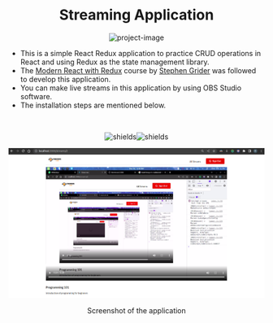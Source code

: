 <h1 align="center" id="title">Streaming Application</h1>

<p align="center"><img src="https://socialify.git.ci/Rashmi-Wijesekara/streaming-application/image?forks=1&amp;language=1&amp;logo=https%3A%2F%2Fraw.githubusercontent.com%2FRashmi-Wijesekara%2Fstreaming-application%2Fmain%2Fclient%2Fsrc%2Fassets%2Fstreamers-logo.png&amp;name=1&amp;owner=1&amp;stargazers=1&amp;theme=Light" alt="project-image"></p>

- This is a simple React Redux application to practice CRUD operations in React and using Redux as the state management library. 
- The [Modern React with Redux](https://www.udemy.com/course/react-redux/) course by [Stephen Grider](https://github.com/StephenGrider) was followed to develop this application.
- You can make live streams in this application by using OBS Studio software.
- The installation steps are mentioned below.
<br>

<p align="center"><img src="https://img.shields.io/badge/react-%2320232a.svg?style=for-the-badge&amp;logo=react&amp;logoColor=%2361DAFB" alt="shields"><img src="https://img.shields.io/badge/semantic%20ui-35BDB2?style=for-the-badge&amp;logo=semanticuireact&amp;logoColor=white" alt="shields"></p>

![](https://github.com/Rashmi-Wijesekara/streaming-application/blob/main/images/1.png)
<p align="center">Screenshot of the application</p>
<!-- <h2>🚀 Demo</h2>

[demo-url](demo-url) -->

<br>
  
<h2>🧐 Features</h2>

Here're some of the project's best features:

*	Login using Google Identity API
*	Handling CRUD Operations
	- Create a stream
	- Show a stream
	- Edit stream's details
	- Delete a stream
*	Watching live streams which are streaming from the OBS Studio software

<br>
<h2>How does the streaming work?</h2>

![](https://github.com/Rashmi-Wijesekara/streaming-application/blob/main/images/streaming.png)

<br>
<h2>🛠️ Installation Steps:</h2>

1. Run the following command inside the /client, /api, and /rtmp-server directories</p>

```
npm install
```

2. Then run the following command inside all the given 3 directories to start the API server, client, and rtmp-server.
```
npm start
```

3. Install the OBS Studio software
[https://obsproject.com/download](https://obsproject.com/download)

4. Go to the localhost:3000 URL where the React app is running and login to the application by using a google account. Then create a stream by entering relavent details.

5. After creating a stream, the page will be redirected to the streaming list. In there, click on the stream that you just created.

6. Then you will be redirected to a URL like this, `http://localhost:3000/streams/2` where `2` is the stream ID that you just created.

7. In OBS, go to Settings -> Stream,
```
Stream Type: Custom Streaming Server
URL: rtmp://localhost/live
Streaming key: Stream ID
```
The stream ID would be the ID of the stream that you just created. In my case, it's `2`.

8.After changing the settings, Click on `Start Streaming` in OBS and you will see the live stream of yours in the web application as well.

<br> 
  
<h2>💻 Built with</h2>

Technologies used in the project:

*   React JS
*   Redux
*   Semantic UI
*   React OAuth2 | Google
*   Redux form
* RTMP Node Media server
*	flv.js
